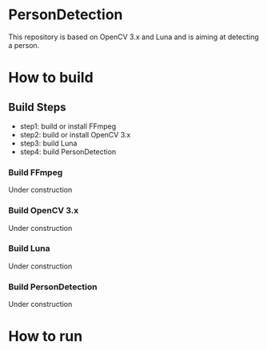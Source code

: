 # PersonDetection
This repository is based on OpenCV 3.x and Luna and is aiming at detecting a person.

# How to build
## Build Steps
* step1: build or install FFmpeg
* step2: build or install OpenCV 3.x
* step3: build Luna
* step4: build PersonDetection

### Build FFmpeg
Under construction

### Build OpenCV 3.x
Under construction

### Build Luna
Under construction

### Build PersonDetection
Under construction

# How to run
